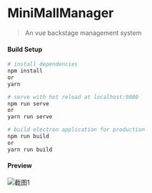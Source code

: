 # MiniMallManager

> An vue backstage management system

#### Build Setup

``` bash
# install dependencies
npm install
or
yarn

# serve with hot reload at localhost:9080
npm run serve
or
yarn run serve

# build electron application for production
npm run build
or
yarn run build
```

#### Preview

![截图1](http://o9kkuebr4.bkt.clouddn.com/FireShot%20Capture%20001%20-%20mini-mall-manager%20-%20http___localhost_8080_%23_goods_add.png?imageView/2/w/1280/q/100)
